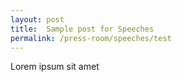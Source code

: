 ```yaml
---
layout: post
title:  Sample post for Speeches
permalink: /press-room/speeches/test
---
```

Lorem ipsum sit amet
